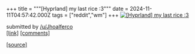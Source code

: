 +++
title = """[Hyprland] my last rice :3"""
date = 2024-11-11T04:57:42.000Z
tags = ["reddit","wm"]
+++
[![[Hyprland] my last rice :3](https://preview.redd.it/oftks00xe70e1.png?width=640&crop=smart&auto=webp&s=39c4b36e15da83559c86ffe3ba919ecd9ddfebd1 "[Hyprland] my last rice :3")](https://www.reddit.com/r/unixporn/comments/1gokf51/hyprland_my_last_rice_3/)

submitted by [/u/Jhoalferco](https://www.reddit.com/user/Jhoalferco)  
[\[link\]](https://i.redd.it/oftks00xe70e1.png) [\[comments\]](https://www.reddit.com/r/unixporn/comments/1gokf51/hyprland_my_last_rice_3/)

[[source]](https://www.reddit.com/r/unixporn/comments/1gokf51/hyprland_my_last_rice_3/)

